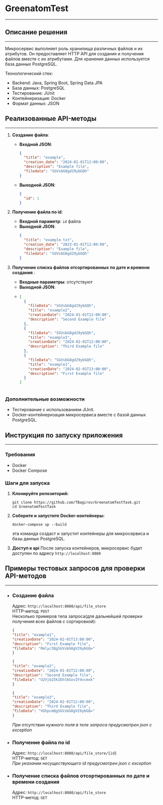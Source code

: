 # GreenatomTest
___
 

## Описание решения
___

Микросервис выполняет роль хранилища различных файлов и их атрибутов.
Он предоставляет HTTP API для создания и получения файлов вместе с их атрибутами.
Для хранения данных используется база данных PostgreSQL.

Технологический стек:
+ Backend: Java, Spring Boot, Spring Data JPA
+ База данных: PostgreSQL
+ Тестирование: JUnit
+ Контейнеризация: Docker
+ Формат данных: JSON

## Реализованные API-методы
___
1. **Создание файла**:
    - **Входной JSON**:
      ```json
      {
        "title": "example",
        "creation_date": "2024-01-01T12:00:00",
        "description": "Example file",
        "filedata": "SGVsbG8gd29ybGQh"  
      }
      ```
    - **Выходной JSON**:
      ```json
      {
        "id": 1
      }
      ```

2. **Получение файла по id**:
    - **Входной параметр**: `id` файла
    - **Выходной JSON**:
      ```json
      {
        "title": "example.txt",
        "creation_date": "2023-01-01T12:00:00",
        "description": "Example file",
        "filedata": "SGVsbG8gd29ybGQh"   
      }
      ```

3. **Получение списка файлов отсортированных по дате и времени создания** :
    - **Входные параметры**: отсутствуют
    - **Выходной JSON**:
    - ```json
      [
        {
          "fileData": "SGVsbG8gd29ybGQh",
          "title": "example2",
          "creationDate": "2024-01-01T12:00:00",
          "description": "Second Example file"
        },
        {  
          "fileData": "SGVsbG8gd29ybGQh",
          "title": "example3",
          "creationDate": "2024-02-01T12:00:00",
          "description": "Third Example file"
        },
        {
          "fileData": "SGVsbG8gd29ybGQh",
          "title": "example1",
          "creationDate": "2024-02-01T13:00:00",
          "description": "First Example file"
        }
      ]
    ```
### Дополнительные возможности

- Тестирование с использованием JUnit.
- Docker-контейнеризация микросервиса вместе с базой данных PostgreSQL.

## Инструкция по запуску приложения
___

### Требования

- Docker
- Docker Compose

### Шаги для запуска

1. **Клонируйте репозиторий:**

   ```shell
   git clone https://github.com/TBagirov/GreenatomTestTask.git
   cd GreenatomTestTask

2. **Соберите и запустите Docker-контейнеры:**
   
   ```shell
   docker-compose up --build
   ```
   эта команда создаст и запустит контейнеры для микросервиса и базы данных PostgreSQL.

3. **Доступ к api**
   После запуска контейнеров, микросервис будет доступен по адресу `http://localhost:8080`

## Примеры тестовых запросов для проверки API-методов
___
+ ### Создание файла
   Адрес: `http://localhost:8080/api/file_store` <br>
   HTTP-метод: `POST` <br>
   Несколько примеров тела запроса(для дальнейшей проверки получения всех файлов с сортировкой):  
   ```json
  {
  "title": "example1",
  "creationDate": "2024-02-01T13:00:00",
  "description": "First Example file",
  "fileData": "Rmlyc3QgSGVsbG8gV29ybGQ="  
  } 
  ```
   
  ```json  
  {
  "title": "example2",
  "creationDate": "2024-01-01T12:00:00",
  "description": "Second Example file",
  "fileData": "U2Vjb25kIEhlbGxvIFdvcmxk"  
  }
  ```
  ```json  
  {
  "title": "example3",
  "creationDate": "2024-02-01T12:00:00",
  "description": "Third Example file",
  "fileData": "VGhpcmQgSGVsbG8gV29ybGQ="  
  }
  ```
  *При отсутствии нужного поля в теле запроса предусмотрен json c exception* <br>
+ ### Получение файла по id
  Адрес: `http://localhost:8080/api/file_store/{id}` <br>
  HTTP-метод: `GET` <br>
  *При указании несуществующего id предусмотрен json c exception* <br>
+ ### Получение списка файлов отсортированных по дате и времени создания
  Адрес: `http://localhost:8080/api/file_store` <br>
  HTTP-метод: `GET` <br> 